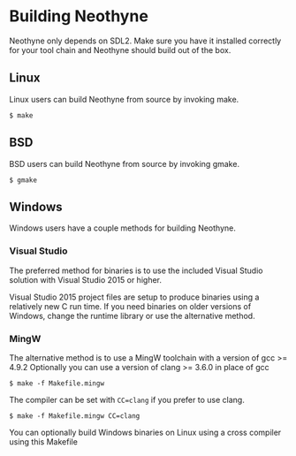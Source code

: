 # Building Neothyne

Neothyne only depends on SDL2. Make sure you have it installed correctly for your
tool chain and Neothyne should build out of the box.

## Linux
Linux users can build Neothyne from source by invoking make.
```
$ make
```

## BSD
BSD users can build Neothyne from source by invoking gmake.
```
$ gmake
```

## Windows
Windows users have a couple methods for building Neothyne.

### Visual Studio
The preferred method for binaries is to use the included Visual Studio
solution with Visual Studio 2015 or higher.

Visual Studio 2015 project files are setup to produce binaries
using a relatively new C run time. If you need binaries on older versions
of Windows, change the runtime library or use the alternative method.

### MingW
The alternative method is to use a MingW toolchain with a version of gcc >= 4.9.2
Optionally you can use a version of clang >= 3.6.0 in place of gcc
```
$ make -f Makefile.mingw
```

The compiler can be set with `CC=clang` if you prefer to use clang.
```
$ make -f Makefile.mingw CC=clang
```
You can optionally build Windows binaries on Linux using a cross compiler
using this Makefile
